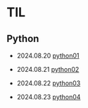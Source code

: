 # TIL

## Python

- 2024.08.20 [python01](./TIL/Python/2024_08_20_Python01.md)

- 2024.08.21 [python02](./TIL/Python/2024_08_21_Python02.md)

- 2024.08.22 [python03](./TIL/Python/2024_08_22_Python03.md)

- 2024.08.23 [python04](./TIL/Python/2024_08_23_Python04.md)
